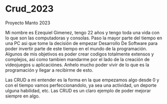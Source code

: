 # Crud_2023
 Proyecto Manto 2023

 Mi nombre es Ezequiel Gimenez, tengo 22 años y tengo toda una vida con lo que son las computadoras y consolas. Paso la mayor parte del tiempo en una PC 
 asi que tome la decisión de empezar Desarrollo De Software para poder invertir parte de este tiempo en el mundo de la programación.
 Algunos de mis objetivos es poder crear codigos totalmente extensos y complejos, asi como tambien mandarme por el lado de la creación de videojuegos
 u aplicaciónes. Anhelo mucho poder vivir de lo que es la programación y llegar a recibirme de esto.
 
 Las CRUD a mi entender es la forma en la que empezamos algo desde 0
 y con el tiempo vamos perfeccionandolo, ya sea una actividad, un deporte
 ulguna habilidad, etc. 
 Las CRUD es un claro ejemplo de poder mejorar siempre en algo.
